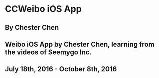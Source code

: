 # CCWeibo iOS App
## By Chester Chen
## Weibo iOS App by Chester Chen, learning from the videos of Seemygo Inc.
## July 18th, 2016 - October 8th, 2016

